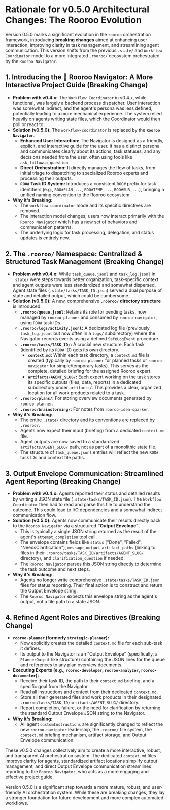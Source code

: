 # Rationale for v0.5.0 Architectural Changes: The Rooroo Evolution

Version 0.5.0 marks a significant evolution in the `rooroo` orchestration framework, introducing **breaking changes** aimed at enhancing user interaction, improving clarity in task management, and streamlining agent communication. This version shifts from the previous `.state/` and `Workflow Coordinator` model to a more integrated `.rooroo/` ecosystem orchestrated by the `Rooroo Navigator`.

## 1. Introducing the 🧭 Rooroo Navigator: A More Interactive Project Guide (Breaking Change)

*   **Problem with v0.4.x:** The `Workflow Coordinator` in v0.4.x, while functional, was largely a backend process dispatcher. User interaction was somewhat indirect, and the agent's persona was less defined, potentially leading to a more mechanical experience. The system relied heavily on agents writing state files, which the Coordinator would then poll or react to.
*   **Solution (v0.5.0):** The `workflow-coordinator` is replaced by the **`Rooroo Navigator`**.
    *   **Enhanced User Interaction:** The Navigator is designed as a friendly, explicit, and interactive guide for the user. It has a distinct persona and communicates clearly about its actions, task statuses, and any decisions needed from the user, often using tools like `ask_followup_question`.
    *   **Direct Orchestration:** It directly manages the flow of tasks, from initial triage to dispatching to specialized Rooroo experts and processing their outputs.
    *   **`ROO#` Task ID System:** Introduces a consistent `ROO#` prefix for task identifiers (e.g., `ROO#PLAN_...`, `ROO#TEMP_...`, `ROO#SUB_...`), bringing a unified naming convention to the Rooroo ecosystem.
*   **Why it's Breaking:**
    *   The `workflow-coordinator` mode and its specific directives are removed.
    *   The interaction model changes; users now interact primarily with the `Rooroo Navigator` which has a new set of behaviors and communication patterns.
    *   The underlying logic for task processing, delegation, and status updates is entirely new.

## 2. The `.rooroo/` Namespace: Centralized & Structured Task Management (Breaking Change)

*   **Problem with v0.4.x:** While `task_queue.jsonl` and `task_log.jsonl` in `.state/` were steps towards better organization, task-specific context and agent outputs were less standardized and somewhat dispersed. Agent state files (`.state/tasks/TASK_ID.json`) served a dual purpose of state and detailed output, which could be cumbersome.
*   **Solution (v0.5.0):** A new, comprehensive **`.rooroo/` directory structure** is introduced:
    *   **`.rooroo/queue.jsonl`:** Retains its role for pending tasks, now managed by `rooroo-planner` and consumed by `rooroo-navigator`, using `ROO#` task IDs.
    *   **`.rooroo/logs/activity.jsonl`:** A dedicated log file (previously `task_log.jsonl` but now often in a `logs/` subdirectory) where the Navigator records events using a defined `SafeLogEvent` procedure.
    *   **`.rooroo/tasks/TASK_ID/`:** A crucial new structure. Each task (identified by its `ROO#` ID) gets its own directory.
        *   **`context.md`:** Within each task directory, a `context.md` file is created (typically by `rooroo-planner` for planned tasks or `rooroo-navigator` for simple/temporary tasks). This serves as the complete, detailed briefing for the assigned Rooroo expert.
        *   **`artifacts/AGENT_SLUG/`:** Each expert working on the task stores its specific outputs (files, data, reports) in a dedicated subdirectory under `artifacts/`. This provides a clear, organized location for all work products related to a task.
    *   **`.rooroo/plans/`:** For storing overview documents generated by `rooroo-planner`.
    *   **`.rooroo/brainstorming/`:** For notes from `rooroo-idea-sparker`.
*   **Why it's Breaking:**
    *   The entire `.state/` directory and its conventions are replaced by `.rooroo/`.
    *   Agents now expect their input (briefing) from a dedicated `context.md` file.
    *   Agent outputs are now saved to a standardized `artifacts/AGENT_SLUG/` path, not as part of a monolithic state file.
    *   The structure of `task_queue.jsonl` entries will reflect the new `ROO#` task IDs and context file paths.

## 3. Output Envelope Communication: Streamlined Agent Reporting (Breaking Change)

*   **Problem with v0.4.x:** Agents reported their status and detailed results by writing a JSON state file (`.state/tasks/TASK_ID.json`). The `Workflow Coordinator` then had to read and parse this file to understand the outcome. This could lead to I/O dependencies and a somewhat indirect communication flow.
*   **Solution (v0.5.0):** Agents now communicate their results directly back to the `Rooroo Navigator` via a structured **"Output Envelope"**.
    *   This is typically a single JSON string returned as the result of the agent's `attempt_completion` tool call.
    *   The envelope contains fields like `status` ("Done", "Failed", "NeedsClarification"), `message`, `output_artifact_paths` (linking to files in their `.rooroo/tasks/TASK_ID/artifacts/AGENT_SLUG/` directory), and `clarification_question` if needed.
    *   The `Rooroo Navigator` parses this JSON string directly to determine the task outcome and next steps.
*   **Why it's Breaking:**
    *   Agents no longer write comprehensive `.state/tasks/TASK_ID.json` files for status reporting. Their final action is to construct and return the Output Envelope string.
    *   The `Rooroo Navigator` expects this envelope string as the agent's output, not a file path to a state JSON.

## 4. Refined Agent Roles and Directives (Breaking Change)

*   **`rooroo-planner` (formerly `strategic-planner`):**
    *   Now explicitly creates the detailed `context.md` file for each sub-task it defines.
    *   Its output to the Navigator is an "Output Envelope" (specifically, a `PlannerOutput` like structure) containing the JSON lines for the queue and references to any plan overview documents.
*   **Executing Experts (e.g., `rooroo-developer`, `rooroo-analyzer`, `rooroo-documenter`):**
    *   Receive their task ID, the path to their `context.md` briefing, and a specific goal from the Navigator.
    *   Read all instructions and context from their dedicated `context.md`.
    *   Store all their generated files and work products in their designated `.rooroo/tasks/TASK_ID/artifacts/AGENT_SLUG/` directory.
    *   Report completion, failure, or the need for clarification by returning the standard Output Envelope JSON string to the Navigator.
*   **Why it's Breaking:**
    *   All agent `customInstructions` are significantly changed to reflect the new `rooroo-navigator` leadership, the `.rooroo/` file system, the `context.md` briefing mechanism, artifact storage, and Output Envelope communication.

These v0.5.0 changes collectively aim to create a more interactive, robust, and transparent AI orchestration system. The dedicated `context.md` files improve clarity for agents, standardized artifact locations simplify output management, and direct Output Envelope communication streamlines reporting to the `Rooroo Navigator`, who acts as a more engaging and effective project guide.

Version 0.5.0 is a significant step towards a more mature, robust, and user-friendly AI orchestration system. While these are breaking changes, they lay a stronger foundation for future development and more complex automated workflows. 